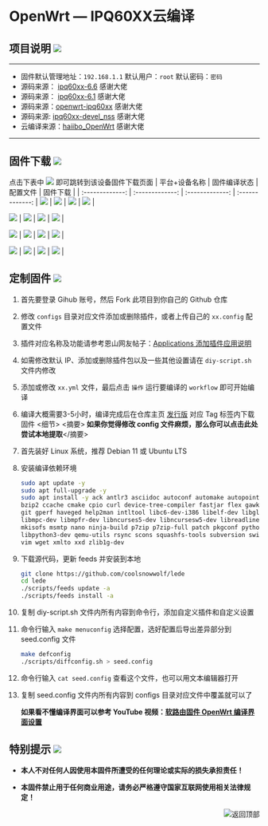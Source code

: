 <h1>OpenWrt — IPQ60XX云编译</h1>


## 项目说明 [![](https://img.shields.io/badge/-项目基本介绍-FFFFFF.svg)](#项目说明-)

---
- 固件默认管理地址：`192.168.1.1` 默认用户：`root` 默认密码：`密码`
- 源码来源：     [ipq60xx-6.6](https://github.com/zheng799/ipq60xx-6.6.git)   感谢大佬 
- 源码来源：     [ipq60xx-6.1](https://github.com/zheng799/ipq60xx-6.1.git)   感谢大佬
- 源码来源：[openwrt-ipq60xx](https://github.com/openwrt-dev/openwrt-ipq60xx) 感谢大佬
- 源码来源: [ipq60xx-devel_nss](https://github.com/JiaY-shi/openwrt/tree/ipq60xx-devel_nss) 感谢大佬
- 云编译来源：[haiibo_OpenWrt](https://github.com/haiibo/OpenWrt) 感谢大佬
  
---
## 固件下载 [![](https://img.shields.io/badge/-编译状态及下载链接-FFFFFF.svg)](#固件下载-)
点击下表中 [![](https://img.shields.io/badge/下载-链接-blueviolet.svg?style=flat&logo=hack-the-box)](https://github.com/haiibo/OpenWrt/releases) 即可跳转到该设备固件下载页面
| 平台+设备名称 | 固件编译状态 | 配置文件 | 固件下载 |
| :-------------: | :-------------: | :-------------: | :-------------: |
[![](https://img.shields.io/badge/OpenWrt-IPQ6000-32C955.svg?logo=openwrt)](https://github.com/wwz09/IPQ60XX_Actions_360V6/blob/main/.github/workflows/IPQ60x-6.6-ZYAWIFI.yml) | [![](https://github.com/wwz09/IPQ60XX_Actions_360V6/actions/workflows/IPQ60x-6.6-ZYAWIFI.yml/badge.svg)](https://github.com/wwz09/IPQ60XX_Actions_360V6/actions/workflows/IPQ60x-6.6-ZYAWIFI.yml) | [![](https://img.shields.io/badge/编译-配置-orange.svg?logo=apache-spark)](https://github.com/wwz09/IPQ60XX_Actions_360V6/blob/main/configs/ipq60xx-ZYWIFI.config) | [![](https://img.shields.io/badge/下载-链接-blueviolet.svg?logo=hack-the-box)](https://github.com/wwz09/IPQ60XX_Actions_360V6/releases) |

[![](https://img.shields.io/badge/OpenWrt-IPQ6000-32C955.svg?logo=openwrt)](https://github.com/wwz09/IPQ60XX_Actions_360V6/blob/main/.github/workflows/IPQ60x-6.6-ZYAWIFI.yml) | [![](https://github.com/wwz09/IPQ60XX_Actions_360V6/actions/workflows/IPQ60x-6.6-ZYAWIFI.yml/badge.svg)](https://github.com/wwz09/IPQ60XX_Actions_360V6/actions/workflows/IPQ60x-6.6-ZYAWIFI.yml) | [![](https://img.shields.io/badge/编译-配置-orange.svg?logo=apache-spark)](https://github.com/wwz09/IPQ60XX_Actions_360V6/blob/main/configs/ipq60xx-ZYWIFI.config) | [![](https://img.shields.io/badge/下载-链接-blueviolet.svg?logo=hack-the-box)](https://github.com/wwz09/IPQ60XX_Actions_360V6/releases) |

[![](https://img.shields.io/badge/OpenWrt-IPQ6000-32C955.svg?logo=openwrt)](https://github.com/wwz09/IPQ60XX_Actions_360V6/blob/main/.github/workflows/IPQ60x-6.6-ZYAWIFI.yml) | [![](https://github.com/wwz09/IPQ60XX_Actions_360V6/actions/workflows/IPQ60x-6.6-ZYAWIFI.yml/badge.svg)](https://github.com/wwz09/IPQ60XX_Actions_360V6/actions/workflows/IPQ60x-6.6-ZYAWIFI.yml) | [![](https://img.shields.io/badge/编译-配置-orange.svg?logo=apache-spark)](https://github.com/wwz09/IPQ60XX_Actions_360V6/blob/main/configs/ipq60xx-ZYWIFI.config) | [![](https://img.shields.io/badge/下载-链接-blueviolet.svg?logo=hack-the-box)](https://github.com/wwz09/IPQ60XX_Actions_360V6/releases) |

[![](https://img.shields.io/badge/OpenWrt-IPQ6000-32C955.svg?logo=openwrt)](https://github.com/wwz09/IPQ60XX_Actions_360V6/blob/main/.github/workflows/IPQ60x-6.6-ZYAWIFI.yml) | [![](https://github.com/wwz09/IPQ60XX_Actions_360V6/actions/workflows/IPQ60x-6.6-ZYAWIFI.yml/badge.svg)](https://github.com/wwz09/IPQ60XX_Actions_360V6/actions/workflows/IPQ60x-6.6-ZYAWIFI.yml) | [![](https://img.shields.io/badge/编译-配置-orange.svg?logo=apache-spark)](https://github.com/wwz09/IPQ60XX_Actions_360V6/blob/main/configs/ipq60xx-ZYWIFI.config) | [![](https://img.shields.io/badge/下载-链接-blueviolet.svg?logo=hack-the-box)](https://github.com/wwz09/IPQ60XX_Actions_360V6/releases) |

## 定制固件 [![](https://img.shields.io/badge/-项目基本编译教程-FFFFFF.svg)](#定制固件-)
1. 首先要登录 Gihub 账号，然后 Fork 此项目到你自己的 Github 仓库
2. 修改 `configs` 目录对应文件添加或删除插件，或者上传自己的 `xx.config` 配置文件
3. 插件对应名称及功能请参考恩山网友帖子：[Applications 添加插件应用说明](https://www.right.com.cn/forum/thread-3682029-1-1.html)
4. 如需修改默认 IP、添加或删除插件包以及一些其他设置请在 `diy-script.sh` 文件内修改
5. 添加或修改 `xx.yml` 文件，最后点击 `操作` 运行要编译的 `workflow` 即可开始编译
6. 编译大概需要3-5小时，编译完成后在仓库主页 [发行版](https://github.com/haiibo/OpenWrt/releases) 对应 Tag 标签内下载固件
<细节>
<摘要><b>&nbsp;如果你觉得修改 config 文件麻烦，那么你可以点击此处尝试本地提取</b></摘要>

1. 首先装好 Linux 系统，推荐 Debian 11 或 Ubuntu LTS

2. 安装编译依赖环境

   ```bash
   sudo apt update -y
   sudo apt full-upgrade -y
   sudo apt install -y ack antlr3 asciidoc autoconf automake autopoint binutils bison build-essential \
   bzip2 ccache cmake cpio curl device-tree-compiler fastjar flex gawk gettext gcc-multilib g++-multilib \
   git gperf haveged help2man intltool libc6-dev-i386 libelf-dev libglib2.0-dev libgmp3-dev libltdl-dev \
   libmpc-dev libmpfr-dev libncurses5-dev libncursesw5-dev libreadline-dev libssl-dev libtool lrzsz \
   mkisofs msmtp nano ninja-build p7zip p7zip-full patch pkgconf python2.7 python3 python3-pyelftools \
   libpython3-dev qemu-utils rsync scons squashfs-tools subversion swig texinfo uglifyjs upx-ucl unzip \
   vim wget xmlto xxd zlib1g-dev
   ```

3. 下载源代码，更新 feeds 并安装到本地

   ```bash
   git clone https://github.com/coolsnowwolf/lede
   cd lede
   ./scripts/feeds update -a
   ./scripts/feeds install -a
   ```

4. 复制 diy-script.sh 文件内所有内容到命令行，添加自定义插件和自定义设置

5. 命令行输入 `make menuconfig` 选择配置，选好配置后导出差异部分到 seed.config 文件

   ```bash
   make defconfig
   ./scripts/diffconfig.sh > seed.config
   ```

7. 命令行输入 `cat seed.config` 查看这个文件，也可以用文本编辑器打开

8. 复制 seed.config 文件内所有内容到 configs 目录对应文件中覆盖就可以了

   **如果看不懂编译界面可以参考 YouTube 视频：[软路由固件 OpenWrt 编译界面设置](https://www.youtube.com/watch?v=jEE_J6-4E3Y&list=WL&index=7)**
</details>


## 特别提示 [![](https://img.shields.io/badge/-个人免责声明-FFFFFF.svg)](#特别提示-)

- **本人不对任何人因使用本固件所遭受的任何理论或实际的损失承担责任！**

- **本固件禁止用于任何商业用途，请务必严格遵守国家互联网使用相关法律规定！**

<a href="#readme">
<img src="https://img.shields.io/badge/-返回顶部-FFFFFF.svg" title="返回顶部" align="right"/>
</a>
